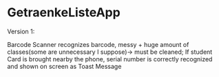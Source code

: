 # GetraenkeListeApp

 Version 1:
 
 Barcode Scanner recognizes barcode, messy + huge amount of classes(some are unnecessary I suppose)-> must be cleaned;
 If student Card is brought nearby the phone, serial number is correctly recognized and shown on screen as Toast Message
